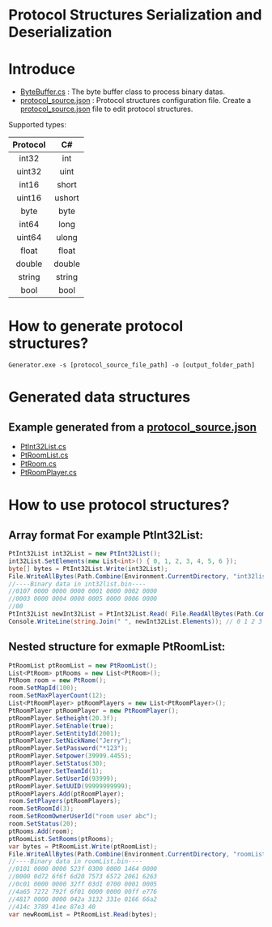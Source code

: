 # Protocol Structures Serialization and Deserialization

# Introduce
* [ByteBuffer.cs](./Generator/Protocol/Net/ByteBuffer.cs) : The byte buffer class to process binary datas.
* [protocol_source.json](./protocol_source.json)  : Protocol structures configuration file.
Create a [protocol_source.json](./protocol_source.json) file to edit protocol structures.

Supported types:

| Protocol | C#  |
| :----:  | :----: |
| int32 | int |
|uint32  |uint  |
|int16  |short  |
|uint16  |ushort  |
|byte  |byte  |
|int64  |long  |
|uint64  |ulong  |
|float  |float  |
|double  |double  |
|string  |string  |
|bool  |bool  |




# How to generate protocol structures?

```shell
Generator.exe -s [protocol_source_file_path] -o [output_folder_path]
```
# Generated data structures
## Example generated from a [protocol_source.json](./protocol_source.json)
* [PtInt32List.cs](./output/PtInt32List.cs)
* [PtRoomList.cs](./output/PtRoomList.cs)
* [PtRoom.cs](./output/PtRoom.cs)
* [PtRoomPlayer.cs](./output/PtRoomPlayer.cs)

# How to use protocol structures?
## Array format For example PtInt32List:

```csharp
PtInt32List int32List = new PtInt32List();
int32List.SetElements(new List<int>() { 0, 1, 2, 3, 4, 5, 6 });
byte[] bytes = PtInt32List.Write(int32List);
File.WriteAllBytes(Path.Combine(Environment.CurrentDirectory, "int32list.bin"),bytes);
//----Binary data in int32list.bin----
//0107 0000 0000 0000 0001 0000 0002 0000
//0003 0000 0004 0000 0005 0000 0006 0000
//00 
PtInt32List newInt32List = PtInt32List.Read( File.ReadAllBytes(Path.Combine(Environment.CurrentDirectory, "int32list.bin")));
Console.WriteLine(string.Join(" ", newInt32List.Elements)); // 0 1 2 3 4 5 6
```

## Nested structure for exmaple  PtRoomList:

```csharp
PtRoomList ptRoomList = new PtRoomList();
List<PtRoom> ptRooms = new List<PtRoom>();
PtRoom room = new PtRoom();
room.SetMapId(100);
room.SetMaxPlayerCount(12);
List<PtRoomPlayer> ptRoomPlayers = new List<PtRoomPlayer>();
PtRoomPlayer ptRoomPlayer = new PtRoomPlayer();
ptRoomPlayer.Setheight(20.3f);
ptRoomPlayer.SetEnable(true);
ptRoomPlayer.SetEntityId(2001);
ptRoomPlayer.SetNickName("Jerry");
ptRoomPlayer.SetPassword("*123");
ptRoomPlayer.Setpower(39999.4455);
ptRoomPlayer.SetStatus(30);
ptRoomPlayer.SetTeamId(1);
ptRoomPlayer.SetUserId(93999);
ptRoomPlayer.SetUUID(99999999999);
ptRoomPlayers.Add(ptRoomPlayer);
room.SetPlayers(ptRoomPlayers);
room.SetRoomId(3);
room.SetRoomOwnerUserId("room user abc");
room.SetStatus(20);
ptRooms.Add(room);
ptRoomList.SetRooms(ptRooms);
var bytes = PtRoomList.Write(ptRoomList);
File.WriteAllBytes(Path.Combine(Environment.CurrentDirectory, "roomList.bin"), bytes);
//----Binary data in roomList.bin----
//0101 0000 0000 523f 0300 0000 1464 0000
//0000 0d72 6f6f 6d20 7573 6572 2061 6263
//0c01 0000 0000 32ff 03d1 0700 0001 0005
//4a65 7272 792f 6f01 0000 0000 00ff e776
//4817 0000 0000 042a 3132 331e 0166 66a2
//414c 3789 41ee 87e3 40
var newRoomList = PtRoomList.Read(bytes);
```

